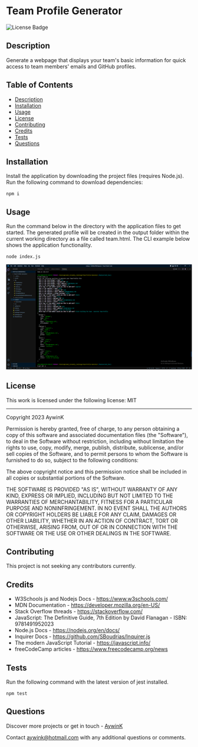 
# Team Profile Generator

![License Badge](https://img.shields.io/badge/License-MIT-green?labelColor=434343)

## Description

Generate a webpage that displays your team's basic information for quick access to team members' emails and GitHub profiles.

## Table of Contents

* [Description](#Description)
* [Installation](#Installation)
* [Usage](#Usage)
* [License](#License)
* [Contributing](#Contributing)
* [Credits](#Credits)
* [Tests](#Tests)
* [Questions](#Questions)

## Installation

Install the application by downloading the project files (requires Node.js). Run the following command to download dependencies:


```
npm i
```
    

## Usage

Run the command below in the directory with the application files to get started. The generated profile will be created in the output folder within the current working directory as a file called team.html. The CLI example below shows the application functionality.


```
node index.js
```
    

![Demo](/assets/images/screenshot.png)

## License

This work is licensed under the following license: MIT

---


Copyright 2023 AywinK

Permission is hereby granted, free of charge, to any person obtaining a copy of this software and associated documentation files (the "Software"), to deal in the Software without restriction, including without limitation the rights to use, copy, modify, merge, publish, distribute, sublicense, and/or sell copies of the Software, and to permit persons to whom the Software is furnished to do so, subject to the following conditions:
            
The above copyright notice and this permission notice shall be included in all copies or substantial portions of the Software.
            
THE SOFTWARE IS PROVIDED "AS IS", WITHOUT WARRANTY OF ANY KIND, EXPRESS OR IMPLIED, INCLUDING BUT NOT LIMITED TO THE WARRANTIES OF MERCHANTABILITY, FITNESS FOR A PARTICULAR PURPOSE AND NONINFRINGEMENT. IN NO EVENT SHALL THE AUTHORS OR COPYRIGHT HOLDERS BE LIABLE FOR ANY CLAIM, DAMAGES OR OTHER LIABILITY, WHETHER IN AN ACTION OF CONTRACT, TORT OR OTHERWISE, ARISING FROM, OUT OF OR IN CONNECTION WITH THE SOFTWARE OR THE USE OR OTHER DEALINGS IN THE SOFTWARE.
    


## Contributing

This project is not seeking any contributors currently.

## Credits

- W3Schools js and Nodejs Docs - https://www.w3schools.com/
- MDN Documentation - https://developer.mozilla.org/en-US/
- Stack Overflow threads - https://stackoverflow.com/
- JavaScript: The Definitive Guide, 7th Edition by David Flanagan - ISBN: 9781491952023
- Node.js Docs - https://nodejs.org/en/docs/
- Inquirer Docs - https://github.com/SBoudrias/Inquirer.js
- The modern JavaScript Tutorial - https://javascript.info/
- freeCodeCamp articles - https://www.freecodecamp.org/news

## Tests

Run the following command with the latest version of jest installed.


```
npm test
```
    

## Questions

Discover more projects or get in touch - [AywinK](https://github.com/AywinK "My GitHub Profile")

Contact <aywink@hotmail.com> with any additional questions or comments.
